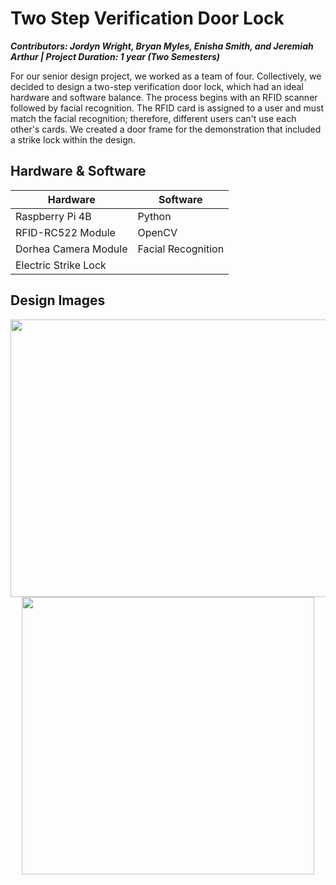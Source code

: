 # Two Step Verification Door Lock
**_Contributors: Jordyn Wright, Bryan Myles, Enisha Smith, and Jeremiah Arthur | Project Duration: 1 year (Two Semesters)_**

For our senior design project, we worked as a team of four. Collectively, we decided to design a two-step verification door lock, which had an ideal hardware and software balance. The process begins with an RFID scanner followed by facial recognition. The RFID card is assigned to a user and must match the facial recognition; therefore, different users can't use each other's cards. We created a door frame for the demonstration that included a strike lock within the design.

## Hardware & Software  
| Hardware  | Software |
| ------------- | ------------- |
| Raspberry Pi 4B  | Python  |
| RFID-RC522 Module  | OpenCV  |
| Dorhea Camera Module | Facial Recognition  |
| Electric Strike Lock  |   |


## Design Images
<p align="center">
<img src="https://user-images.githubusercontent.com/98404383/208014779-8ea0b0d9-38ce-4cca-8b76-b9c9b5800800.JPG" width="658" height="444"> <img src="https://user-images.githubusercontent.com/98404383/208014792-59821517-41ce-4f4b-ada1-a424e5e08469.jpg" width="468" height="444">
</p>


